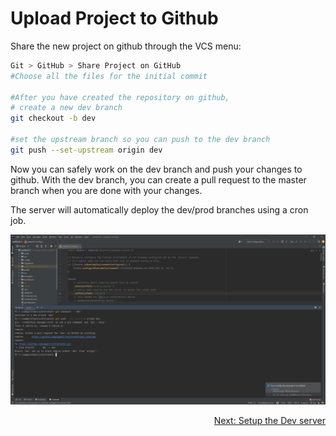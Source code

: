 # Upload Project to Github

Share the new project on github through the VCS menu:
```bash
Git > GitHub > Share Project on GitHub
#Choose all the files for the initial commit

#After you have created the repository on github, 
# create a new dev branch
git checkout -b dev

#set the upstream branch so you can push to the dev branch
git push --set-upstream origin dev
```

Now you can safely work on the dev branch and push your changes to github.
With the dev branch, you can create a pull request to the master branch when you are done with your changes.

The server will automatically deploy the dev/prod branches using a cron job.

![Step 5](../images/step5.png)

<div align="right">
<a href="https://github.com/agaktr/workflows/blob/master/steps/step6.md" align="right">Next: Setup the Dev server</a>
</div>  
